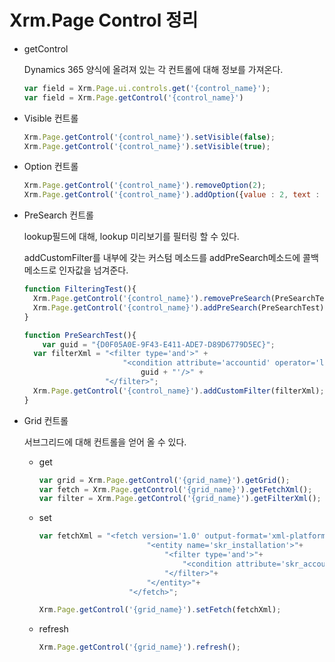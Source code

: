 # Xrm.Page Control 정리

* getControl

  Dynamics 365 양식에 올려져 있는 각 컨트롤에 대해 정보를 가져온다.

  ```javascript
  var field = Xrm.Page.ui.controls.get('{control_name}');
  var field = Xrm.Page.getControl('{control_name}')
  ```

* Visible 컨트롤

  ```javascript
  Xrm.Page.getControl('{control_name}').setVisible(false);
  Xrm.Page.getControl('{control_name}').setVisible(true);
  ```

* Option 컨트롤

  ```javascript
  Xrm.Page.getControl('{control_name}').removeOption(2);
  Xrm.Page.getControl('{control_name}').addOption({value : 2, text : '매장'});
  ```

* PreSearch 컨트롤

  lookup필드에 대해, lookup 미리보기를 필터링 할 수 있다.

  addCustomFilter를 내부에 갖는 커스텀 메소드를 addPreSearch메소드에 콜백메소드로 인자값을 넘겨준다.

  ```javascript
  function FilteringTest(){
  	Xrm.Page.getControl('{control_name}').removePreSearch(PreSearchTest);
  	Xrm.Page.getControl('{control_name}').addPreSearch(PreSearchTest);
  }
  
  function PreSearchTest(){
      var guid = "{D0F05A0E-9F43-E411-ADE7-D89D6779D5EC}";
  	var filterXml = "<filter type='and'>" +
  				    	"<condition attribute='accountid' operator='like' value='" +
  				        	guid + "'/>" +
  				 	"</filter>";
  	Xrm.Page.getControl('{control_name}').addCustomFilter(filterXml);
  }
  ```

* Grid 컨트롤

  서브그리드에 대해 컨트롤을 얻어 올 수 있다.

  * get

    ```javascript
    var grid = Xrm.Page.getControl('{grid_name}').getGrid();
    var fetch = Xrm.Page.getControl('{grid_name}').getFetchXml();
    var filter = Xrm.Page.getControl('{grid_name}').getFilterXml();
    ```

  * set

    ```javascript
    var fetchXml = "<fetch version='1.0' output-format='xml-platform' 		mapping='logical' distinct='false'>"+
    						"<entity name='skr_installation'>"+
    							"<filter type='and'>"+
    								"<condition attribute='skr_account' operator='eq' uitype='account' value='" + accountid + "' />"+
    							"</filter>"+
    						"</entity>"+
    					"</fetch>";
    
    Xrm.Page.getControl('{grid_name}').setFetch(fetchXml);
    ```

  * refresh

    ```javascript
    Xrm.Page.getControl('{grid_name}').refresh();
    ```


